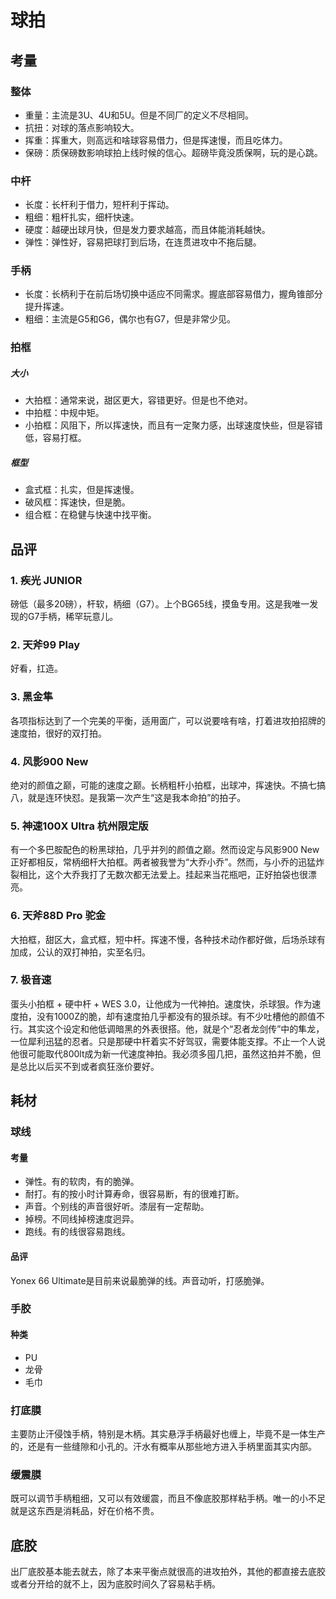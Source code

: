 # 球拍
## 考量
### 整体
- 重量：主流是3U、4U和5U。但是不同厂的定义不尽相同。
- 抗扭：对球的落点影响较大。
- 挥重：挥重大，则高远和啥球容易借力，但是挥速慢，而且吃体力。
- 保磅：质保磅数影响球拍上线时候的信心。超磅毕竟没质保啊，玩的是心跳。
### 中杆
- 长度：长杆利于借力，短杆利于挥动。
- 粗细：粗杆扎实，细杆快速。
- 硬度：越硬出球月快，但是发力要求越高，而且体能消耗越快。
- 弹性：弹性好，容易把球打到后场，在连贯进攻中不拖后腿。
### 手柄
- 长度：长柄利于在前后场切换中适应不同需求。握底部容易借力，握角锥部分提升挥速。
- 粗细：主流是G5和G6，偶尔也有G7，但是非常少见。
### 拍框
##### 大小
- 大拍框：通常来说，甜区更大，容错更好。但是也不绝对。
- 中拍框：中规中矩。
- 小拍框：风阻下，所以挥速快，而且有一定聚力感，出球速度快些，但是容错低，容易打框。
##### 框型
- 盒式框：扎实，但是挥速慢。
- 破风框：挥速快，但是脆。
- 组合框：在稳健与快速中找平衡。

## 品评
### 1. 疾光 JUNIOR
磅低（最多20磅），杆软，柄细（G7）。上个BG65线，摸鱼专用。这是我唯一发现的G7手柄，稀罕玩意儿。

### 2. 天斧99 Play
好看，扛造。

### 3. 黑金隼
各项指标达到了一个完美的平衡，适用面广，可以说要啥有啥，打着进攻拍招牌的速度拍，很好的双打拍。

### 4. 风影900 New
绝对的颜值之巅，可能的速度之巅。长柄粗杆小拍框，出球冲，挥速快。不搞七搞八，就是连环快怼。是我第一次产生“这是我本命拍”的拍子。

### 5. 神速100X Ultra 杭州限定版
有一个多巴胺配色的粉黑球拍，几乎并列的颜值之巅。然而设定与风影900 New正好都相反，常柄细杆大拍框。两者被我誉为“大乔小乔”。然而，与小乔的迅猛炸裂相比，这个大乔我打了无数次都无法爱上。挂起来当花瓶吧，正好拍袋也很漂亮。

### 6. 天斧88D Pro 驼金
大拍框，甜区大，盒式框，短中杆。挥速不慢，各种技术动作都好做，后场杀球有加成，公认的双打神拍，实至名归。

### 7. 极音速
蛋头小拍框 + 硬中杆 + WES 3.0，让他成为一代神拍。速度快，杀球狠。作为速度拍，没有1000Z的脆，却有速度拍几乎都没有的狠杀球。有不少吐槽他的颜值不行。其实这个设定和他低调暗黑的外表很搭。他，就是个“忍者龙剑传”中的隼龙，一位犀利迅猛的忍者。只是那硬中杆着实不好驾驭，需要体能支撑。不止一个人说他很可能取代800lt成为新一代速度神拍。我必须多囤几把，虽然这拍并不脆，但是总比以后买不到或者疯狂涨价要好。
## 耗材
### 球线
#### 考量
- 弹性。有的软肉，有的脆弹。
- 耐打。有的按小时计算寿命，很容易断，有的很难打断。
- 声音。个别线的声音很好听。漆层有一定帮助。
- 掉榜。不同线掉榜速度迥异。
- 跑线。有的线很容易跑线。

#### 品评
Yonex 66 Ultimate是目前来说最脆弹的线。声音动听，打感脆弹。

### 手胶
#### 种类
- PU
- 龙骨
- 毛巾

### 打底膜
主要防止汗侵蚀手柄，特别是木柄。其实悬浮手柄最好也缠上，毕竟不是一体生产的，还是有一些缝隙和小孔的。汗水有概率从那些地方进入手柄里面其实内部。

### 缓震膜
既可以调节手柄粗细，又可以有效缓震，而且不像底胶那样粘手柄。唯一的小不足就是这东西是消耗品，好在价格不贵。

## 底胶
出厂底胶基本能去就去，除了本来平衡点就很高的进攻拍外，其他的都直接去底胶或者分开给的就不上，因为底胶时间久了容易粘手柄。
